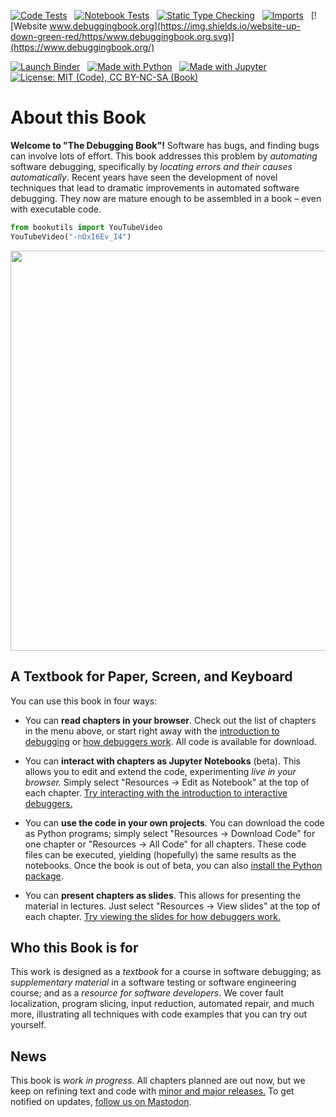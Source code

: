<!-- Debuggingbook README -->

<!-- Badges to be shown on project page -->

[![Code Tests](https://github.com/uds-se/debuggingbook/actions/workflows/check-code.yml/badge.svg)](https://github.com/uds-se/debuggingbook/actions/workflows/check-code.yml)
&nbsp;
[![Notebook Tests](https://github.com/uds-se/debuggingbook/actions/workflows/check-notebooks.yml/badge.svg)](https://github.com/uds-se/debuggingbook/actions/workflows/check-notebooks.yml)
&nbsp;
[![Static Type Checking](https://github.com/uds-se/debuggingbook/actions/workflows/check-types.yml/badge.svg)](https://github.com/uds-se/debuggingbook/actions/workflows/check-types.yml)
&nbsp;
[![Imports](https://github.com/uds-se/debuggingbook/actions/workflows/check-imports.yml/badge.svg)](https://github.com/uds-se/debuggingbook/actions/workflows/check-imports.yml)
&nbsp;
[![Website www.debuggingbook.org](https://img.shields.io/website-up-down-green-red/https/www.debuggingbook.org.svg)](https://www.debuggingbook.org/)

[![Launch Binder](https://mybinder.org/badge_logo.svg)](https://mybinder.org/v2/gh/uds-se/debuggingbook/master?filepath=docs/notebooks/00_Table_of_Contents.ipynb)
&nbsp;
[![Made with Python](https://img.shields.io/badge/Made%20with-Python-blue.svg)](https://www.python.org/)
&nbsp;
[![Made with Jupyter](https://img.shields.io/badge/Made%20with-Jupyter-orange.svg)](https://www.jupyter.org/)
&nbsp;
[![License: MIT (Code), CC BY-NC-SA (Book)](https://img.shields.io/badge/License-MIT_(Code),_CC_BY--NC--SA_4.0_(Book)-blue.svg)](https://github.com/uds-se/debuggingbook/blob/master/LICENSE.md)


# About this Book

__Welcome to "The Debugging Book"!__ 
Software has bugs, and finding bugs can involve lots of effort.  This book addresses this problem by _automating_ software debugging, specifically by _locating errors and their causes automatically_.  Recent years have seen the development of novel techniques that lead to dramatic improvements in automated software debugging.  They now are mature enough to be assembled in a book – even with executable code. 
<!--
**<span style="background-color: yellow">
    <i class="fa fa-fw fa-wrench"></i>
This book is work in progress. It will be released to the public in Spring 2021.</span>**
-->


```python
from bookutils import YouTubeVideo
YouTubeVideo("-nOxI6Ev_I4")
```





<a href="https://www.youtube-nocookie.com/embed/-nOxI6Ev_I4" target="_blank">
<img src="https://www.debuggingbook.org/html/PICS/youtube.png" width=640>
</a>
        



## A Textbook for Paper, Screen, and Keyboard

You can use this book in four ways:

* You can __read chapters in your browser__.  Check out the list of chapters in the menu above, or start right away with the [introduction to debugging](https://www.debuggingbook.org/html/Intro_Debugging.html) or [how debuggers work](https://www.debuggingbook.org/html/Debugger.html).  All code is available for download.

* You can __interact with chapters as Jupyter Notebooks__ (beta).  This allows you to edit and extend the code, experimenting _live in your browser._  Simply select "Resources → Edit as Notebook" at the top of each chapter. <a href="https://mybinder.org/v2/gh/uds-se/debuggingbook/master?filepath=docs/notebooks/Debugger.ipynb" target=_blank>Try interacting with the introduction to interactive debuggers.</a>

* You can __use the code in your own projects__.  You can download the code as Python programs; simply select "Resources → Download Code" for one chapter or "Resources → All Code" for all chapters.  These code files can be executed, yielding (hopefully) the same results as the notebooks.  Once the book is out of beta, you can also [install the Python package](https://www.debuggingbook.org/html/Importing.html).

* You can __present chapters as slides__.  This allows for presenting the material in lectures.  Just select "Resources → View slides" at the top of each chapter. <a href="https://www.debuggingbook.org/slides/Debugger.slides.html" target=_blank>Try viewing the slides for how debuggers work.</a>

## Who this Book is for

This work is designed as a _textbook_ for a course in software debugging; as _supplementary material_ in a software testing or software engineering course; and as a _resource for software developers_. We cover fault localization, program slicing, input reduction, automated repair, and much more, illustrating all techniques with code examples that you can try out yourself.

## News

This book is _work in progress._  All chapters planned are out now, but we keep on refining text and code with [minor and major releases.](https://www.debuggingbook.org/html/ReleaseNotes.html) To get notified on updates, <a href="https://mastodon.social/invite/P27cijZH">follow us on Mastodon</a>.

<!--
